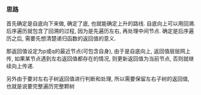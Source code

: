 ### 思路

首先确定是自底向下来做, 确定了底, 也就能确定上升的路线. 自底向上可以用回溯. 后序遍历就包含了回溯的过程, 因为是先遍历左右, 再处理中间节点. 确定是后序遍历之后, 需要先想清楚递归函数的返回值的意义.

那返回值设定为p或q的最近节点(可包含自身), 由于是自底向上, 返回值层层网上传, 如果某节点遇到左右返回值都存在的情况, 则更新返回值为当前节点, 否则就继续向上传递.

另外由于要对左右子树返回值进行判断和处理, 所以需要保留左右子树的返回值, 也就是说要完整遍历完整颗树

``` go

```

